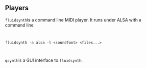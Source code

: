 
##  Players 


 `fluidsynth`is a command line MIDI player.
It runs under ALSA with a command line

```

	
fluidsynth -a alsa -l <soundfont> <files...>
	
      
```


 `qsynth`is a GUI interface to `fluidsynth`.
